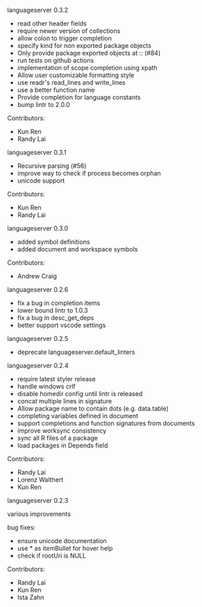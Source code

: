 languageserver 0.3.2

   - read other header fields
   - require newer version of collections
   - allow colon to trigger completion
   - specify kind for non exported package objects
   - Only provide package exported objects at :: (#84)
   - run tests on github actions
   - implementation of scope completion using xpath
   - Allow user customizable formatting style
   - use readr's read_lines and write_lines
   - use a better function name
   - Provide completion for language constants
   - bump lintr to 2.0.0

  Contributors:
   - Kun Ren
   - Randy Lai


languageserver 0.3.1

   - Recursive parsing (#56)
   - improve way to check if process becomes orphan
   - unicode support

  Contributors:
   - Kun Ren
   - Randy Lai


languageserver 0.3.0

  - added symbol definitions
  - added document and workspace symbols

  Contributors:
   - Andrew Craig
   
languageserver 0.2.6
  
  - fix a bug in completion items
  - lower bound lintr to 1.0.3
  - fix a bug in desc_get_deps
  - better support vscode settings

languageserver 0.2.5

   - deprecate languageserver.default_linters

languageserver 0.2.4

   - require latest styler release
   - handle windows crlf
   - disable homedir config until lintr is released
   - concat multiple lines in signature
   - Allow package name to contain dots (e.g. data.table)
   - completing variables defined in document 
   - support completions and function signatures from documents
   - improve worksync consistency
   - sync all R files of a package
   - load packages in Depends field

  Contributors:
   - Randy Lai
   - Lorenz Walthert
   - Kun Ren

languageserver 0.2.3

  various improvements

  bug fixes:
   - ensure unicode documentation
   - use * as itemBullet for hover help
   - check if rootUri is NULL

  Contributors:
   - Randy Lai
   - Kun Ren
   - Ista Zahn
